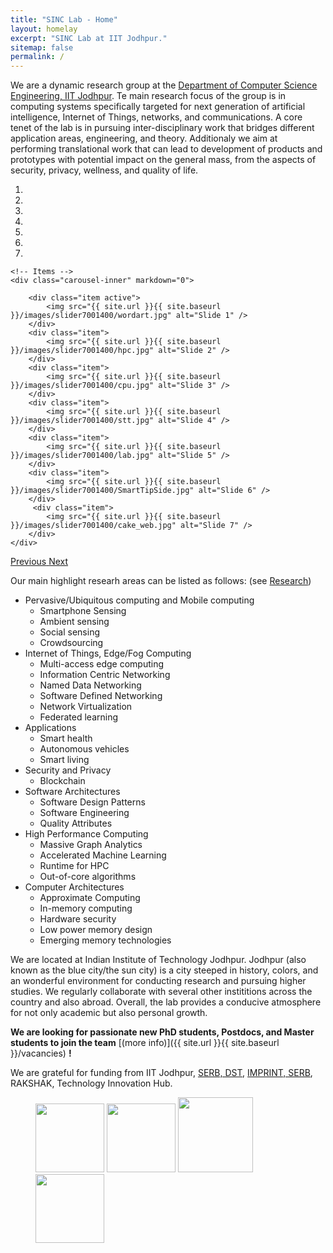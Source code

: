 ```yaml
---
title: "SINC Lab - Home"
layout: homelay
excerpt: "SINC Lab at IIT Jodhpur."
sitemap: false
permalink: /
---
```


We are a dynamic research group at the [Department of Computer Science Engineering, IIT Jodhpur](http://cse.iitj.ac.in/). Te main research focus of the group is in computing systems specifically targeted for next generation of artificial intelligence, Internet of Things, networks, and communications. A core tenet of the lab is in pursuing inter-disciplinary work that bridges different application areas, engineering, and theory. Additionaly we aim at performing translational work that can lead to development of products and prototypes with potential impact on the general mass, from the aspects of security, privacy, wellness, and quality of life. 


<div markdown="0" id="carousel" class="carousel slide" data-ride="carousel" data-interval="5000" data-pause="hover" >
    <!-- Menu -->
    <ol class="carousel-indicators">
        <li data-target="#carousel" data-slide-to="0" class="active"></li>
        <li data-target="#carousel" data-slide-to="1"></li>
        <li data-target="#carousel" data-slide-to="2"></li>
        <li data-target="#carousel" data-slide-to="3"></li>
        <li data-target="#carousel" data-slide-to="4"></li>
        <li data-target="#carousel" data-slide-to="5"></li>
        <li data-target="#carousel" data-slide-to="6"></li>
    </ol>

    <!-- Items -->
    <div class="carousel-inner" markdown="0">

        <div class="item active">
            <img src="{{ site.url }}{{ site.baseurl }}/images/slider7001400/wordart.jpg" alt="Slide 1" />
        </div>
        <div class="item">
            <img src="{{ site.url }}{{ site.baseurl }}/images/slider7001400/hpc.jpg" alt="Slide 2" />
        </div>
        <div class="item">
            <img src="{{ site.url }}{{ site.baseurl }}/images/slider7001400/cpu.jpg" alt="Slide 3" />
        </div>
        <div class="item">
            <img src="{{ site.url }}{{ site.baseurl }}/images/slider7001400/stt.jpg" alt="Slide 4" />
        </div>
        <div class="item">
            <img src="{{ site.url }}{{ site.baseurl }}/images/slider7001400/lab.jpg" alt="Slide 5" />
        </div>
        <div class="item">
            <img src="{{ site.url }}{{ site.baseurl }}/images/slider7001400/SmartTipSide.jpg" alt="Slide 6" />
        </div>       
         <div class="item">
            <img src="{{ site.url }}{{ site.baseurl }}/images/slider7001400/cake_web.jpg" alt="Slide 7" />
        </div>
    </div>
  <a class="left carousel-control" href="#carousel" role="button" data-slide="prev">
    <span class="glyphicon glyphicon-chevron-left" aria-hidden="true"></span>
    <span class="sr-only">Previous</span>
  </a>
  <a class="right carousel-control" href="#carousel" role="button" data-slide="next">
    <span class="glyphicon glyphicon-chevron-right" aria-hidden="true"></span>
    <span class="sr-only">Next</span>
  </a>
</div>



Our main highlight researh areas can be listed as follows: (see [Research](research))
* Pervasive/Ubiquitous computing and Mobile computing
    * Smartphone Sensing
    * Ambient sensing
    * Social sensing
    * Crowdsourcing
* Internet of Things, Edge/Fog Computing
    * Multi-access edge computing
    * Information Centric Networking
    * Named Data Networking
    * Software Defined Networking
    * Network Virtualization
    * Federated learning
* Applications
    * Smart health
    * Autonomous vehicles
    * Smart living
* Security and Privacy
    * Blockchain
* Software Architectures
    * Software Design Patterns
    * Software Engineering
    * Quality Attributes
* High Performance Computing
    * Massive Graph Analytics
    * Accelerated Machine Learning
    * Runtime for HPC
    * Out-of-core algorithms
* Computer Architectures
    * Approximate Computing
    * In-memory computing
    * Hardware security
    * Low power memory design
    * Emerging memory technologies
  
We are located at Indian Institute of Technology Jodhpur. Jodhpur (also known as the blue city/the sun city) is a city steeped in history, colors, and an wonderful environment for conducting research and pursuing higher studies. We regularly collaborate with several other instititions across the country and also abroad. Overall, the lab provides a conducive atmosphere for not only academic but also personal growth.

 **We are  looking for passionate new PhD students, Postdocs, and Master students to join the team** [(more info)]({{ site.url }}{{ site.baseurl }}/vacancies) **!**


We are grateful for funding from IIT Jodhpur, [SERB, DST](www.serb.gov.in), [IMPRINT, SERB](http://www.imprint-2.in), RAKSHAK, Technology Innovation Hub.

<figure class="fourth">
  <img src="{{ site.url }}{{ site.baseurl }}/images/logopic/Logo_iitj.jpg" style="width: 110px">
  <img src="{{ site.url }}{{ site.baseurl }}/images/logopic/Logo_serb.png" style="width: 110px">
  <img src="{{ site.url }}{{ site.baseurl }}/images/logopic/Logo_imprint.png" style="width: 120px">
  <img src="{{ site.url }}{{ site.baseurl }}/images/logopic/Logo_ERC.jpg" style="width: 110px">
</figure>
